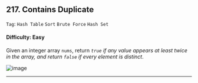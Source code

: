 ## 217. Contains Duplicate

```Tag```: ```Hash Table``` ```Sort``` ```Brute Force``` ```Hash Set```

#### Difficulty: Easy

Given an integer array ```nums```, return _```true``` if any value appears at least twice in the array, and return ```false``` if every element is distinct_.

![image](https://user-images.githubusercontent.com/35042430/211179824-b51e904d-6e99-445b-b4d2-2323fc9be6d9.png)

---


